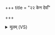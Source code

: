 +++
title = "२२ केन देवाँ"

+++
<details><summary>मूलम् (VS)</summary>

केन॑ दे॒वाँ अनु॑ क्षियति॒ केन॒ दैव॑जनीर्विशः। केने॒दम॒न्यन्नक्ष॑त्रं॒ केन॒ सत्क्ष॒त्रमु॑च्यते ॥
</details>